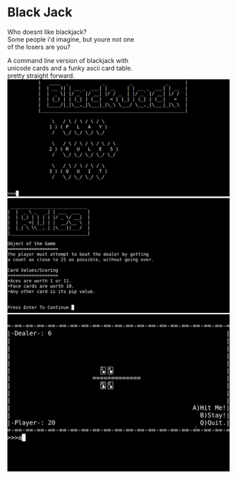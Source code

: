 # Black Jack

Who doesnt like blackjack?  
Some people i'd imagine, but youre not one  
of the losers are you?  

A command line version of blackjack with  
unicode cards and a funky ascii card table.  
pretty straight forward.  
![Screenshot](screenshots/screensh1.png)
![Screenshot](screenshots/screensh2.png)
![Screenshot](screenshots/screensh3.png)
